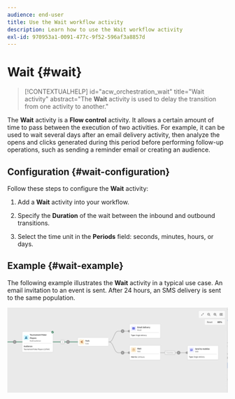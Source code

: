 ```yaml
---
audience: end-user
title: Use the Wait workflow activity
description: Learn how to use the Wait workflow activity
exl-id: 970953a1-0091-477c-9f52-596af3a8857d
---
```

# Wait {#wait}

>[!CONTEXTUALHELP]
>id="acw_orchestration_wait"
>title="Wait activity"
>abstract="The **Wait** activity is used to delay the transition from one activity to another."

The **Wait** activity is a **Flow control** activity. It allows a certain amount of time to pass between the execution of two activities. For example, it can be used to wait several days after an email delivery activity, then analyze the opens and clicks generated during this period before performing follow-up operations, such as sending a reminder email or creating an audience.

## Configuration {#wait-configuration}

Follow these steps to configure the **Wait** activity:

1. Add a **Wait** activity into your workflow.

1. Specify the **Duration** of the wait between the inbound and outbound transitions.

1. Select the time unit in the **Periods** field: seconds, minutes, hours, or days.

## Example {#wait-example}

The following example illustrates the **Wait** activity in a typical use case. An email invitation to an event is sent. After 24 hours, an SMS delivery is sent to the same population.

![Example of a workflow using the Wait activity to send an SMS 24 hours after an email invitation.](../assets/workflow-wait-example.png)